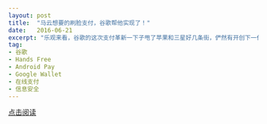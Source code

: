 ```yaml
---
layout: post
title:  "马云想要的刷脸支付，谷歌帮他实现了！"
date:   2016-06-21
excerpt: "乐观来看，谷歌的这次支付革新一下子甩了苹果和三星好几条街，俨然有开创下一代在线支付的气势。然而令人奇怪的是，“无手支付”并没有引起媒体的巨大反响，硅谷和洛杉矶的大多数人也并不知道有这么个支付方式。甚至谷歌自己，看起来都不重视它。"
tag:
- 谷歌
- Hands Free
- Android Pay
- Google Wallet
- 在线支付
- 信息安全
---
```


<a href="https://zhuanlan.zhihu.com/p/23184072" target="_blank">点击阅读</a>